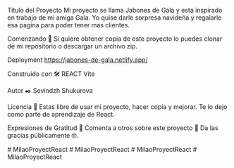 
Título del Proyecto
Mi proyecto se llama Jabones de Gala y esta inspirado en trabajo de mi amiga Gala. Yo quise darle sorpresa navideña y regalarle esa pagina para poder tener mas clientes.

Comenzando 🚀
Si quiere obtener copia de este proyecto lo puedes clonar de mi repositorio o descargar un archivo zip.

Deployment
https://jabones-de-gala.netlify.app/

Construido con 🛠️
REACT Vite

Autor ✒️
Sevindzh Shukurova

Licencia 📄
Estas libre de usar mi proyecto, hacer copia y mejorar. Te lo dejo como parte de aprendizaje de React.

Expresiones de Gratitud 🎁
Comenta a otros sobre este proyecto 📢
Da las gracias públicamente 🤓.

#   M i l a o P r o y e c t R e a c t  
 #   M i l a o P r o y e c t R e a c t  
 #   M i l a o P r o y e c t R e a c t  
 #   M i l a o P r o y e c t R e a c t  
 